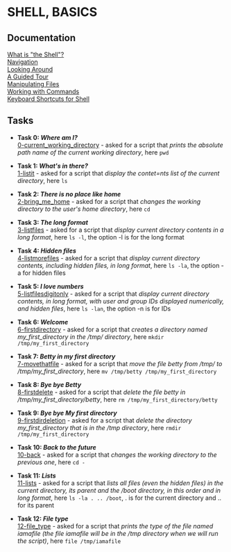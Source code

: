 # **SHELL, BASICS**
## **Documentation**
[What is "the Shell"?](http://linuxcommand.org/lc3_lts0010.php)<br>
[Navigation](http://linuxcommand.org/lc3_lts0020.php)<br>
[Looking Around](http://linuxcommand.org/lc3_lts0030.php)<br>
[A Guided Tour](http://linuxcommand.org/lc3_lts0040.php)<br>
[Manipulating Files](http://linuxcommand.org/lc3_lts0050.php)<br>
[Working with Commands](http://linuxcommand.org/lc3_lts0060.php)<br>
[Keyboard Shortcuts for Shell](https://www.howtogeek.com/181/keyboard-shortcuts-for-bash-command-shell-for-ubuntu-debian-suse-redhat-linux-etc/)<br>

## **Tasks**
- **Task 0: _Where am I?_**<br>
    [0-current_working_directory](https://github.com/Spark4545/holbertonschool-shell/blob/master/basics/0-current_working_directory) - asked for a script that _prints the absolute path name of the current working directory_, here `pwd`

- **Task 1: _What's in there?_**<br>
    [1-listit](https://github.com/Spark4545/holbertonschool-shell/blob/master/basics/1-listit) - asked for a script that _display the contet=nts list of the current directory_, here `ls`
    
- **Task 2: _There is no place like home_**<br>
    [2-bring_me_home](https://github.com/Spark4545/holbertonschool-shell/blob/master/basics/2-bring_me_home) - asked for a script that _changes the working directory to the user's home directory_, here `cd`
    
- **Task 3: _The long format_**<br>
    [3-listfiles](https://github.com/Spark4545/holbertonschool-shell/blob/master/basics/3-listfiles) - asked for a script that _display current directory contents in a long format_, here `ls -l`, the option -l is for the long format
    
- **Task 4: _Hidden files_**<br>
    [4-listmorefiles](https://github.com/Spark4545/holbertonschool-shell/blob/master/basics/4-listmorefiles) - asked for a script that _display current directory contents, including hidden files, in long format_, here `ls -la`, the option -a for hidden files
    
- **Task 5: _I love numbers_**<br>
    [5-listfilesdigitonly](https://github.com/Spark4545/holbertonschool-shell/blob/master/basics/5-listfilesdigitonly) - asked for a script that _display current directory contents, in long format, with user and group IDs displayed numerically, and hidden files_, here `ls -lan`, the option -n is for IDs
    
- **Task 6: _Welcome_**<br>
    [6-firstdirectory](https://github.com/Spark4545/holbertonschool-shell/blob/master/basics/6-firstdirectory) - asked for a script that _creates a directory named my_first_directory in the /tmp/ directory_, here `mkdir /tmp/my_first_directory`
    
- **Task 7: _Betty in my first directory_**<br>
    [7-movethatfile](https://github.com/Spark4545/holbertonschool-shell/blob/master/basics/7-movethatfile) - asked for a script that _move the file betty from /tmp/ to /tmp/my_first_directory_, here `mv /tmp/betty /tmp/my_first_directory`
    
- **Task 8: _Bye bye Betty_**<br>
    [8-firstdelete](https://github.com/Spark4545/holbertonschool-shell/blob/master/basics/8-firstdelete) - asked for a script that _delete the file betty in /tmp/my_first_directory/betty_, here `rm /tmp/my_first_directory/betty`
    
- **Task 9: _Bye bye My first directory_**<br>
    [9-firstdirdeletion](https://github.com/Spark4545/holbertonschool-shell/blob/master/basics/9-firstdirdeletion) - asked for a script that _delete the directory my_first_directory that is in the /tmp directory_, here `rmdir /tmp/my_first_directory`

- **Task 10: _Back to the future_**<br>
    [10-back](https://github.com/Spark4545/holbertonschool-shell/blob/master/basics/10-back) - asked for a script that _changes the working directory to the previous one_, here `cd -`

- **Task 11: _Lists_**<br>
    [11-lists](https://github.com/Spark4545/holbertonschool-shell/blob/master/basics/11-lists) - asked for a script that _lists all files (even the hidden files) in the current directory, its parent and the /boot directory, in this order and in long format_, here `ls -la . .. /boot`, . is for the current directory and .. for its parent
- **Task 12: _File type_**<br>
    [12-file_type](https://github.com/Spark4545/holbertonschool-shell/blob/master/basics/12-file_type) - asked for a script that _prints the type of the file named iamafile (the file iamafile will be in the /tmp directory when we will run the script)_, here `file /tmp/iamafile`
